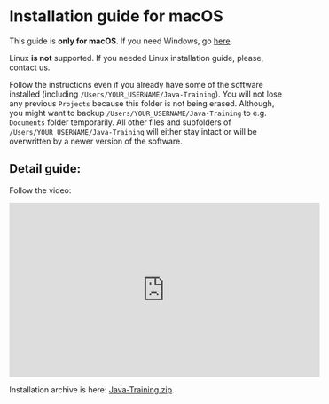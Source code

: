 Installation guide for macOS
============================

This guide is **only for macOS**.
If you need Windows, go [here](../win-eng/).

Linux **is not** supported. If you needed Linux installation guide, please, contact us.

Follow the instructions even if you already have some of the software installed
(including `/Users/YOUR_USERNAME/Java-Training`). You will not lose any previous `Projects` because this folder is not being erased.
Although, you might want to backup `/Users/YOUR_USERNAME/Java-Training` to e.g. `Documents` folder temporarily.
All other files and subfolders of `/Users/YOUR_USERNAME/Java-Training` will either stay intact or will be overwritten by a newer version of the software.



<a id="detailni">Detail guide:</a>
-------------------------------------
Follow the video:

<iframe width="560" height="315"
	src="https://www.youtube.com/embed/PmgJeo8iiK0"
	frameborder="0"
	allowfullscreen></iframe>

Installation archive is here: [Java-Training.zip](https://github.com/czechitas/java-install/releases/download/2019-podzim/community/mac/Java-Training.zip).

